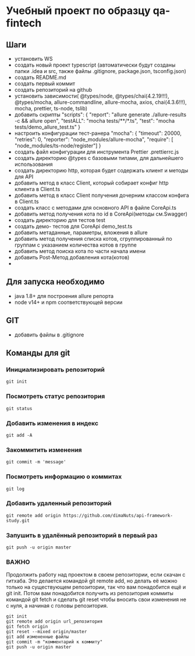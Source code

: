 # Учебный проект по образцу qa-fintech

## Шаги

- установить WS
- создать новый проект typescript (автоматически будут созданы папки .idea  и 
src, также файлы .gitignore, package.json, tsconfig.json)
- создать README.md
- создать первый коммит
- создать репозиторий на github
- установить зависимости( @types/node, @types/chai(4.2.19!!!), @types/mocha,
  allure-commandline, allure-mocha, axios, chai(4.3.6!!!), mocha, prettier, ts-node,
  tslib)
- добавить скрипты "scripts": {
  "report": "allure generate ./allure-results -c && allure open",
  "testALL": "mocha tests/**/*.ts",
  "test": "mocha tests/demo_allure_test.ts"
  }
- настроить конфигурации тест-ранера "mocha": {
  "timeout": 20000,
  "retries": 0,
  "reporter": "node_modules/allure-mocha",
  "require": [ "node_modules/ts-node/register"] }
- создать файл конфигурации для инструмента Prettier .prettierrc.js
- создать директорию @types с базовыми типами, для дальнейшего использования
- создать директорию http, которая будет содержать клиент и методы для API
- добавить метод в класс Client, который собирает конфиг http клиента в Client.ts
- добавить метод в класс Client получения дочерним классом конфига в Client.ts
- создать класс с методами для основного API в файле CoreApi.ts
- добавить метод получения кота по id в CoreApi(методы см.Swagger)
- создать директорию для тестов test
- создать демо- тестов для CoreApi demo_test.ts
- добавить метаданные, параметры, вложения в allure
- добавить метод получения списка котов, сгруппированный по группам с указанием количества котов в группе
- добавить метод поиска кота по части начала имени
- добавить Post-Метод добавления кота(котов)
- 

## Для запуска необходимо

- java 1.8+ для построения allure репорта
- node v14+ и npm соответствующей версии

## GIT

- добавить файлы в .gitignore

## Команды для git
### Инициализировать репозиторий
```text
git init
```
### Посмотреть статус репозитория
```text
git status
```
### Добавить изменения в индекс
```text
git add -A
```
### Закоммитить изменения
```text
git commit -m 'message'
```
### Посмотреть информацию о коммитах
```text
git log
```
### Добавить удаленный репозиторий
```text
git remote add origin https://github.com/dimaNuts/api-framework-study.git
```
### Запушить в удалённый репозиторий в первый раз
```text
git push -u origin master
```
### ВАЖНО
Продолжить работу над проектом в своем репозитории,
если скачан с гитхаба.
Это делается командой git remote add,
но делать её можно только на существующем репозитории,
так что вам понадобится ещё и git init.
Потом вам понадобится получить из репозитория
коммиты командой git fetch и
сделать git reset чтобы вносить свои изменения не с нуля,
а начиная с головы репозитория.
```text
git init
git remote add origin url_репозитория
git fetch origin
git reset --mixed origin/master
git add измененные файлы
git commit -m "комментарий к коммиту"
git push -u origin master
```
